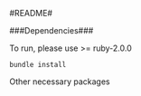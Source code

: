 #README#

###Dependencies###

To run, please use >= ruby-2.0.0

`bundle install`

Other necessary packages

 
